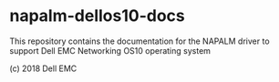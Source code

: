 napalm-dellos10-docs
====================

This repository contains the documentation for the NAPALM driver to support Dell EMC Networking OS10 operating system

(c) 2018 Dell EMC
